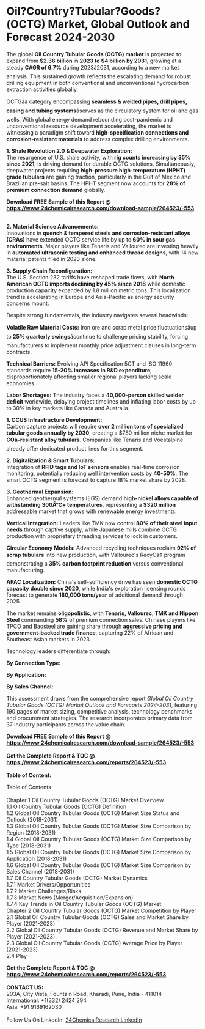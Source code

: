 <h1>Oil?Country?Tubular?Goods?(OCTG) Market, Global Outlook and Forecast 2024-2030</h1><p>The global <strong>Oil Country Tubular Goods (OCTG) market</strong> is projected to expand from <strong>$2.36 billion in 2023 to $4 billion by 2031</strong>, growing at a steady <strong>CAGR of 6.7%</strong> during 2023â2031, according to a new market analysis. This sustained growth reflects the escalating demand for robust drilling equipment in both conventional and unconventional hydrocarbon extraction activities globally.</p><p>OCTGâa category encompassing <strong>seamless &amp; welded pipes, drill pipes, casing and tubing systems</strong>âserves as the circulatory system for oil and gas wells. With global energy demand rebounding post-pandemic and unconventional resource development accelerating, the market is witnessing a paradigm shift toward <strong>high-specification connections and corrosion-resistant materials</strong> to address complex drilling environments.</p><p><strong>1. Shale Revolution 2.0 &amp; Deepwater Exploration:</strong><br>
The resurgence of U.S. shale activity, with <strong>rig counts increasing by 35% since 2021</strong>, is driving demand for durable OCTG solutions. Simultaneously, deepwater projects requiring <strong>high-pressure high-temperature (HPHT) grade tubulars</strong> are gaining traction, particularly in the Gulf of Mexico and Brazilian pre-salt basins. The HPHT segment now accounts for <strong>28% of premium connection demand</strong> globally.</p><div><b>Download FREE Sample of this Report @ 
            <a href="https://www.24chemicalresearch.com/download-sample/264523/-553">
            https://www.24chemicalresearch.com/download-sample/264523/-553</a></b></div><br><p><strong>2. Material Science Advancements:</strong><br>
Innovations in <strong>quench &amp; tempered steels and corrosion-resistant alloys (CRAs)</strong> have extended OCTG service life by up to <strong>60% in sour gas environments</strong>. Major players like Tenaris and Vallourec are investing heavily in <strong>automated ultrasonic testing and enhanced thread designs</strong>, with 14 new material patents filed in 2023 alone.</p><p><strong>3. Supply Chain Reconfiguration:</strong><br>
The U.S. Section 232 tariffs have reshaped trade flows, with <strong>North American OCTG imports declining by 45% since 2018</strong> while domestic production capacity expanded by 1.8 million metric tons. This localization trend is accelerating in Europe and Asia-Pacific as energy security concerns mount.</p><p>Despite strong fundamentals, the industry navigates several headwinds:</p><p><strong>Volatile Raw Material Costs:</strong> Iron ore and scrap metal price fluctuationsâup to <strong>25% quarterly swings</strong>âcontinue to challenge pricing stability, forcing manufacturers to implement monthly price adjustment clauses in long-term contracts.</p><p><strong>Technical Barriers:</strong> Evolving API Specification 5CT and ISO 11960 standards require <strong>15-20% increases in R&amp;D expenditure</strong>, disproportionately affecting smaller regional players lacking scale economies.</p><p><strong>Labor Shortages:</strong> The industry faces a <strong>40,000-person skilled welder deficit</strong> worldwide, delaying project timelines and inflating labor costs by up to 30% in key markets like Canada and Australia.</p><p><strong>1. CCUS Infrastructure Development:</strong><br>
Carbon capture projects will require <strong>over 2 million tons of specialized tubular goods annually by 2030</strong>, creating a $780 million niche market for <strong>COâ-resistant alloy tubulars</strong>. Companies like Tenaris and Voestalpine already offer dedicated product lines for this segment.</p><p><strong>2. Digitalization &amp; Smart Tubulars:</strong><br>
Integration of <strong>RFID tags and IoT sensors</strong> enables real-time corrosion monitoring, potentially reducing well intervention costs by <strong>40-50%</strong>. The smart OCTG segment is forecast to capture 18% market share by 2028.</p><p><strong>3. Geothermal Expansion:</strong><br>
Enhanced geothermal systems (EGS) demand <strong>high-nickel alloys capable of withstanding 300Â°C+ temperatures</strong>, representing a <strong>$320 million</strong> addressable market that grows with renewable energy investments.</p><p><strong>Vertical Integration:</strong> Leaders like TMK now control <strong>80% of their steel input needs</strong> through captive supply, while Japanese mills combine OCTG production with proprietary threading services to lock in customers.</p><p><strong>Circular Economy Models:</strong> Advanced recycling techniques reclaim <strong>92% of scrap tubulars</strong> into new production, with Vallourec's RecyCâ¢ program demonstrating a <strong>35% carbon footprint reduction</strong> versus conventional manufacturing.</p><p><strong>APAC Localization:</strong> China's self-sufficiency drive has seen <strong>domestic OCTG capacity double since 2020</strong>, while India's exploration licensing rounds forecast to generate <strong>180,000 tons/year</strong> of additional demand through 2025.</p><p>The market remains <strong>oligopolistic</strong>, with <strong>Tenaris, Vallourec, TMK and Nippon Steel</strong> commanding <strong>58%</strong> of premium connection sales. Chinese players like TPCO and Baosteel are gaining share through <strong>aggressive pricing and government-backed trade finance</strong>, capturing 22% of African and Southeast Asian markets in 2023.</p><p>Technology leaders differentiate through:</p><p><strong>By Connection Type:</strong></p><p><strong>By Application:</strong></p><p><strong>By Sales Channel:</strong></p><p>This assessment draws from the comprehensive report <em>Global Oil Country Tubular Goods (OCTG) Market Outlook and Forecasts 2024-2031</em>, featuring 190 pages of market sizing, competitive analysis, technology benchmarks and procurement strategies. The research incorporates primary data from 37 industry participants across the value chain.</p><div><b>Download FREE Sample of this Report @ 
            <a href="https://www.24chemicalresearch.com/download-sample/264523/-553">
            https://www.24chemicalresearch.com/download-sample/264523/-553</a></b></div><br><div><b>Get the Complete Report & TOC @ 
            <a href="https://www.24chemicalresearch.com/reports/264523/-553">
            https://www.24chemicalresearch.com/reports/264523/-553</a></b></div><br>
            <b>Table of Content:</b><p>Table of Contents<br />
<br />
Chapter 1 Oil&nbsp;Country&nbsp;Tubular&nbsp;Goods&nbsp;(OCTG) Market Overview<br />
    1.1 Oil&nbsp;Country&nbsp;Tubular&nbsp;Goods&nbsp;(OCTG) Definition<br />
    1.2 Global Oil&nbsp;Country&nbsp;Tubular&nbsp;Goods&nbsp;(OCTG) Market Size Status and Outlook (2018-2031)<br />
    1.3 Global Oil&nbsp;Country&nbsp;Tubular&nbsp;Goods&nbsp;(OCTG) Market Size Comparison by Region (2018-2031)<br />
    1.4 Global Oil&nbsp;Country&nbsp;Tubular&nbsp;Goods&nbsp;(OCTG) Market Size Comparison by Type (2018-2031)<br />
    1.5 Global Oil&nbsp;Country&nbsp;Tubular&nbsp;Goods&nbsp;(OCTG) Market Size Comparison by Application (2018-2031)<br />
    1.6 Global Oil&nbsp;Country&nbsp;Tubular&nbsp;Goods&nbsp;(OCTG) Market Size Comparison by Sales Channel (2018-2031)<br />
    1.7 Oil&nbsp;Country&nbsp;Tubular&nbsp;Goods&nbsp;(OCTG) Market Dynamics<br />
        1.7.1 Market Drivers/Opportunities<br />
        1.7.2 Market Challenges/Risks<br />
        1.7.3 Market News (Merger/Acquisition/Expansion)<br />
        1.7.4 Key Trends in Oil&nbsp;Country&nbsp;Tubular&nbsp;Goods&nbsp;(OCTG) Market<br />
Chapter 2 Oil&nbsp;Country&nbsp;Tubular&nbsp;Goods&nbsp;(OCTG) Market Competition by Player<br />
    2.1 Global Oil&nbsp;Country&nbsp;Tubular&nbsp;Goods&nbsp;(OCTG) Sales and Market Share by Player (2021-2023)<br />
    2.2 Global Oil&nbsp;Country&nbsp;Tubular&nbsp;Goods&nbsp;(OCTG) Revenue and Market Share by Player (2021-2023)<br />
    2.3 Global Oil&nbsp;Country&nbsp;Tubular&nbsp;Goods&nbsp;(OCTG) Average Price by Player (2021-2023)<br />
    2.4 Play</p><div><b>Get the Complete Report & TOC @ 
            <a href="https://www.24chemicalresearch.com/reports/264523/-553">
            https://www.24chemicalresearch.com/reports/264523/-553</a></b></div><br><b>CONTACT US:</b><br>
            203A, City Vista, Fountain Road, Kharadi, Pune, India - 411014<br>
            International: +1(332) 2424 294<br>
            Asia: +91 9169162030 <br><br>
            Follow Us On LinkedIn: <a href="https://www.linkedin.com/company/24chemicalresearch/">24ChemicalResearch LinkedIn</a>